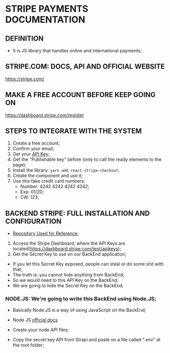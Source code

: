 # STRIPE PAYMENTS DOCUMENTATION

## DEFINITION
- It is JS library that handles online and international payments;

## STRIPE.COM: DOCS, API AND OFFICIAL WEBSITE
https://stripe.com/

## MAKE A FREE ACCOUNT BEFORE KEEP GOING ON
https://dashboard.stripe.com/register

## STEPS TO INTEGRATE WITH THE SYSTEM
1. Create a free account;
2. Confirm your email;
3. Get your [API Key](https://dashboard.stripe.com/test/apikeys);
4. Get the "Publishable key" before (only to call the ready elements to the page);
5. Install the library: ``yarn add react-stripe-checkout``;
6. Create the component and use it;
7. Use this fake credit card numbers: 
    - Number: 4242 4242 4242 4242;
    - Exp: 01/20;
    - CW: 123;

## BACKEND STRIPE: FULL INSTALLATION AND CONFIGURATION
- [Repository Used for Reference](https://github.com/ZhangMYihua/lesson-31);
1. Access the Stripe Dashboard, where the API Keys are located(https://dashboard.stripe.com/test/apikeys);
2. Get the Secret Key to use on our BackEnd application;
- If you let this Secret Key exposed, people can steal or do some shit with that;
- The truth is: you cannot hide anything from BackEnd;
- So we would need to this API Key on the BackEnd;
- We are going to hide the Secret Key on the BackEnd;

### NODE.JS: We're going to write this BackEnd using Node.JS;
- Basically Node.JS is a way of using JavaScript on the BackEnd;
- Node JS [official docs](https://nodejs.org/pt-br/docs/)

- Create your node API files;
- Copy the secret key API from Strapi and paste on a file called ".env" at the root folder;
